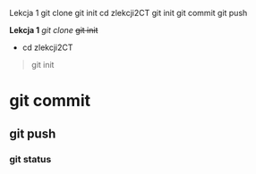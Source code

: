 Lekcja 1 
git clone
git init
cd zlekcji2CT
git init
git commit
git push 

**Lekcja 1** 
*git clone*
~~git init~~
* cd zlekcji2CT
> git init
# git commit
## git push
### git status